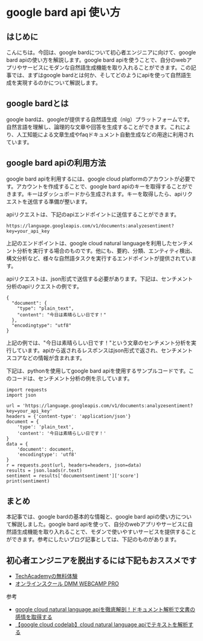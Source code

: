 <!--
title:【基礎】Google BardをAPIで利用するには 
tags: Google,Bard,API,使い方
id: 
private: false
-->

# google bard api 使い方

## はじめに
こんにちは。今回は、google bardについて初心者エンジニアに向けて、google bard apiの使い方を解説します。google bard apiを使うことで、自分のwebアプリやサービスにモダンな自然語生成機能を取り入れることができます。この記事では、まずはgoogle bardとは何か、そしてどのようにapiを使って自然語生成を実現するのかについて解説します。

## google bardとは
google bardは、googleが提供する自然語生成（nlg）プラットフォームです。自然言語を理解し、論理的な文章や回答を生成することができます。これにより、人工知能による文章生成やfaqドキュメント自動生成などの用途に利用されています。

## google bard apiの利用方法
google bard apiを利用するには、google cloud platformのアカウントが必要です。アカウントを作成することで、google bard apiのキーを取得することができます。キーはダッシュボードから生成されます。キーを取得したら、apiリクエストを送信する準備が整います。

apiリクエストは、下記のapiエンドポイントに送信することができます。
```
https://language.googleapis.com/v1/documents:analyzesentiment?key=your_api_key
```

上記のエンドポイントは、google cloud natural languageを利用したセンチメント分析を実行する場合のものです。他にも、要約、分類、エンティティ検出、構文分析など、様々な自然語タスクを実行するエンドポイントが提供されています。

apiリクエストは、json形式で送信する必要があります。下記は、センチメント分析のapiリクエストの例です。

```
{
  "document": {
    "type": "plain_text",
    "content": "今日は素晴らしい日です！"
  },
  "encodingtype": "utf8"
}
```

上記の例では、"今日は素晴らしい日です！"という文章のセンチメント分析を実行しています。apiから返されるレスポンスはjson形式で返され、センチメントスコアなどの情報が含まれます。

下記は、pythonを使用してgoogle bard apiを使用するサンプルコードです。このコードは、センチメント分析の例を示しています。

```
import requests
import json

url = 'https://language.googleapis.com/v1/documents:analyzesentiment?key=your_api_key'
headers = {'content-type': 'application/json'}
document = {
    'type': 'plain_text', 
    'content': '今日は素晴らしい日です！'
}
data = {
    'document': document,
    'encodingtype': 'utf8'
}
r = requests.post(url, headers=headers, json=data)
results = json.loads(r.text)
sentiment = results['documentsentiment']['score']
print(sentiment)
```

## まとめ
本記事では、google bardの基本的な情報と、google bard apiの使い方について解説しました。google bard apiを使って、自分のwebアプリやサービスに自然語生成機能を取り入れることで、モダンで使いやすいサービスを提供することができます。参考にしたいブログ記事としては、下記のものがあります。

## 初心者エンジニアを脱出するには下記もおススメです
- [TechAcademyの無料体験](//af.moshimo.com/af/c/click?a_id=2612475&amp;p_id=1555&amp;pc_id=2816&amp;pl_id=22706&amp;url=https%3A%2F%2Ftechacademy.jp%2Fhtmlcss-trial%3Futm_source%3Dmoshimo%26utm_medium%3Daffiliate%26utm_campaign%3Dtextad)
- [オンラインスクール DMM WEBCAMP PRO](//af.moshimo.com/af/c/click?a_id=2612482&amp;p_id=1363&amp;pc_id=2297&amp;pl_id=39999&amp;guid=ON)

参考
- [google cloud natural language apiを徹底解剖！ドキュメント解析で文書の感情を取得する](https://qiita.com/innovator-japan/items/a04f808e53fa7a51af30)
- [【google cloud codelab】cloud natural language apiでテキストを解析する](https://www.scalajapan.com/blog/2018/09/10/google-cloud-codelab-cloud-natural-language-api/)
